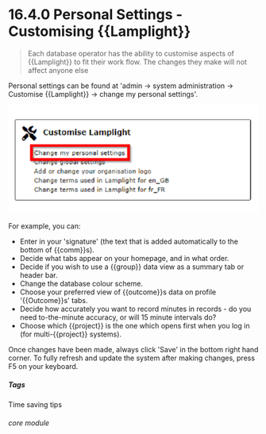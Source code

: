 # 16.4.0    Personal Settings - Customising {{Lamplight}}

> Each database operator has the ability to customise aspects of {{Lamplight}} to fit their work flow. The changes they make will not affect anyone else



Personal settings can be found at 'admin -> system administration -> Customise {{Lamplight}} -> change my personal settings'. 

![Personal Settings in System Admin](16.4.0a.png)

 For example, you can:

- Enter in your 'signature' (the text that is added automatically to the bottom of {{comm}}s). 
- Decide what tabs appear on your homepage, and in what order. 
- Decide if you wish to use a {{group}} data view as a summary tab or header bar. 
- Change the database colour scheme. 
- Choose your preferred view of {{outcome}}s data on profile '{{Outcome}}s' tabs.
- Decide how accurately you want to record minutes in records - do you need to-the-minute accuracy, or will 15 minute intervals do?
- Choose which {{project}} is the one which opens first when you log in (for multi-{{project}} systems).

Once changes have been made, always click 'Save' in the bottom right hand corner. 
To fully refresh and update the system after making changes, press F5 on your keyboard. 


##### Tags
Time saving tips

###### core module

